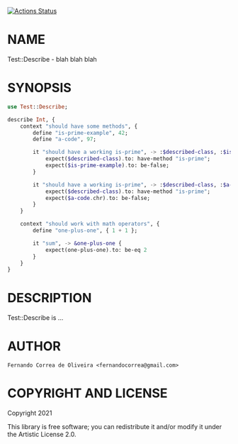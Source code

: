 [![Actions Status](https://github.com/FCO/Test-Describe/workflows/test/badge.svg)](https://github.com/FCO/Test-Describe/actions)

NAME
====

Test::Describe - blah blah blah

SYNOPSIS
========

```raku
use Test::Describe;

describe Int, {
    context "should have some methods", {
        define "is-prime-example", 42;
        define "a-code", 97;

        it "should have a working is-prime", -> :$described-class, :$is-prime-example {
            expect($described-class).to: have-method "is-prime";
            expect($is-prime-example).to: be-false;
        }

        it "should have a working is-prime", -> :$described-class, :$a-code {
            expect($described-class).to: have-method "is-prime";
            expect($a-code.chr).to: be-false;
        }
    }

    context "should work with math operators", {
        define "one-plus-one", { 1 + 1 };

        it "sum", -> &one-plus-one {
            expect(one-plus-one).to: be-eq 2
        }
    }
}
```

DESCRIPTION
===========

Test::Describe is ...

AUTHOR
======

    Fernando Correa de Oliveira <fernandocorrea@gmail.com>

COPYRIGHT AND LICENSE
=====================

Copyright 2021 

This library is free software; you can redistribute it and/or modify it under the Artistic License 2.0.

